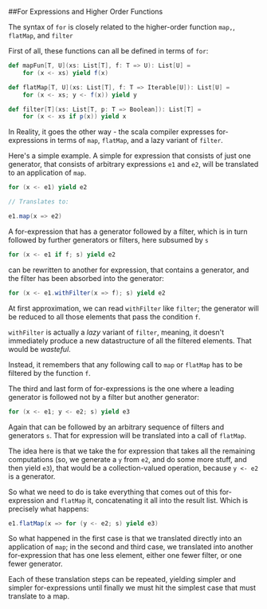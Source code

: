 ##For Expressions and Higher Order Functions

The syntax of `for` is closely related to the higher-order function `map,`, `flatMap`, and `filter`

First of all, these functions can all be defined in terms of `for`:

```scala
def mapFun[T, U](xs: List[T], f: T => U): List[U] =
    for (x <- xs) yield f(x)

def flatMap[T, U](xs: List[T], f: T => Iterable[U]): List[U] =
    for (x <- xs; y <- f(x)) yield y

def filter[T](xs: List[T, p: T => Boolean]): List[T] = 
    for (x <- xs if p(x)) yield x
```

In Reality, it goes the other way - the scala compiler expresses for-expressions in terms of `map`, `flatMap`, and a lazy variant of `filter`. 

Here's a simple example. A simple for expression that consists of just one generator, that consists of arbitrary expressions `e1` and `e2`, will be translated to an application of `map`. 

```scala
for (x <- e1) yield e2

// Translates to:

e1.map(x => e2)
```

A for-expression that has a generator followed by a filter, which is in turn followed by further generators or filters, here subsumed by `s`

```scala
for (x <- e1 if f; s) yield e2
```

can be rewritten to another for expression, that contains a generator, and the filter has been absorbed into the generator:

```scala
for (x <- e1.withFilter(x => f); s) yield e2
```

At first approximation, we can read `withFilter` like `filter`; the generator will be reduced to all those elements that pass the condition `f`.

`withFilter` is actually a _lazy_ variant of `filter`, meaning, it doesn't immediately produce a new datastructure of all the filtered elements. That would be _wasteful_.

Instead, it remembers that any following call to `map` or `flatMap` has to be filtered by the function `f`. 

The third and last form of for-expressions is the one where a leading generator is followed not by a filter but another generator:

```scala
for (x <- e1; y <- e2; s) yield e3
```

Again that can be followed by an arbitrary sequence of filters and generators `s`. That for expression will be translated into a call of `flatMap`.

The idea here is that we take the for expression that takes all the remaining computations (so, we generate a `y` from `e2`, and do some more stuff, and then yield `e3`), that would be a collection-valued operation, because `y <- e2` is a generator.

So what we need to do is take everything that comes out of this for-expression and `flatMap` it, concatenating it all into the result list. Which is precisely what happens:

```scala
e1.flatMap(x => for (y <- e2; s) yield e3)
```

So what happened in the first case is that we translated directly into an application of `map`; in the second and third case, we translated into another for-expression that has one less element, either one fewer filter, or one fewer generator.

Each of these translation steps can be repeated, yielding simpler and simpler for-expressions until finally we must hit the simplest case that must translate to a map.































